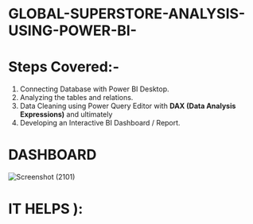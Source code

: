 # GLOBAL-SUPERSTORE-ANALYSIS-USING-POWER-BI- 

# Steps Covered:-
1. Connecting Database with Power BI Desktop.
2. Analyzing the tables and relations.
3. Data Cleaning using Power Query Editor with **DAX (Data Analysis Expressions)**  and ultimately
4. Developing an Interactive BI Dashboard / Report.

  # DASHBOARD 
  ![Screenshot (2101)](https://github.com/user-attachments/assets/0e50918c-5493-45a9-afa6-4e1fcf851dfc) 


  # IT HELPS ): 
